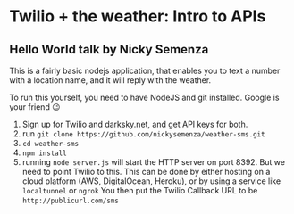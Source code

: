# Twilio + the weather: Intro to APIs
## Hello World talk by Nicky Semenza

This is a fairly basic nodejs application, that enables you to text a number with a location name, and it will reply with the weather.


To run this yourself, you need to have NodeJS and git installed. Google is your friend 😉
1. Sign up for Twilio and darksky.net, and get API keys for both.
2. run `git clone https://github.com/nickysemenza/weather-sms.git`
3. `cd weather-sms`
4. `npm install`
5. running `node server.js` will start the HTTP server on port 8392. But we need to point Twilio to this. This can be done by either hosting on a cloud platform (AWS, DigitalOcean, Heroku), or by using a service like `localtunnel` or `ngrok` You then put the Twilio Callback URL to be `http://publicurl.com/sms`